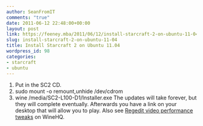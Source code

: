 ```yaml
---
author: SeanFromIT
comments: "true"
date: 2011-06-12 22:48:00+00:00
layout: post
link: https://feeney.mba/2011/06/12/install-starcraft-2-on-ubuntu-11-04/
slug: install-starcraft-2-on-ubuntu-11-04
title: Install Starcraft 2 on Ubuntu 11.04
wordpress_id: 98
categories:
- starcraft
- ubuntu
---
```


  1. Put in the SC2 CD.
  2. sudo mount -o remount,unhide /dev/cdrom
  3. wine /media/SC2-L100-D1/Installer.exe
The updates will take forever, but they will complete eventually. Afterwards you have a link on your desktop that will allow you to play. Also see [Regedit video performance tweaks](http://appdb.winehq.org/objectManager.php?sClass=version&iId=20882) on WineHQ.
